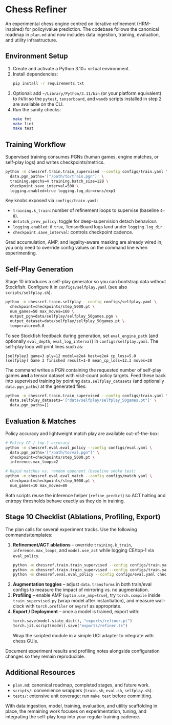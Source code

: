 # Chess Refiner

An experimental chess engine centred on iterative refinement (HRM-inspired) for policy/value prediction. The codebase follows the canonical roadmap in `plan.md` and now includes data ingestion, training, evaluation, and utility infrastructure.

## Environment Setup

1. Create and activate a Python 3.10+ virtual environment.
2. Install dependencies:
   ```bash
   pip install -r requirements.txt
   ```
3. Optional: add `~/Library/Python/3.11/bin` (or your platform equivalent) to `PATH` so the `pytest`, `tensorboard`, and `wandb` scripts installed in step 2 are available on the CLI.
4. Run the sanity checks:
   ```bash
   make fmt
   make lint
   make test
   ```

## Training Workflow

Supervised training consumes PGNs (human games, engine matches, or self-play logs) and writes checkpoints/metrics.

```bash
python -m chessref.train.train_supervised --config configs/train.yaml \
  data.pgn_paths='["/path/to/train.pgn"]' \
  training.epochs=4 training.batch_size=128 \
  checkpoint.save_interval=500 \
  logging.enabled=true logging.log_dir=runs/exp1
```

Key knobs exposed via `configs/train.yaml`:
- `training.k_train`: number of refinement loops to supervise (baseline `4–8`).
- `detatch_prev_policy`: toggle for deep-supervision detach behaviour.
- `logging.enabled`: if `true`, TensorBoard logs land under `logging.log_dir`.
- `checkpoint.save_interval`: controls checkpoint cadence.

Grad accumulation, AMP, and legality-aware masking are already wired in; you only need to override config values on the command line when experimenting.

## Self-Play Generation

Stage 10 introduces a self-play generator so you can bootstrap data without Stockfish. Configure it in `configs/selfplay.yaml` (see also `scripts/selfplay.sh`).

```bash
python -m chessref.train.selfplay --config configs/selfplay.yaml \
  checkpoint=checkpoints/step_5000.pt \
  num_games=50 max_moves=160 \
  output_pgn=data/selfplay/selfplay_50games.pgn \
  output_dataset=data/selfplay/selfplay_50games.pt \
  temperature=0.8
```

To see Stockfish feedback during generation, set `eval_engine_path` (and optionally `eval_depth`, `eval_log_interval`) in `configs/selfplay.yaml`. The self-play loop will print lines such as:

```
[selfplay] game=3 ply=12 model=e2e4 best=e2e4 cp_loss=5.0
[selfplay] Game 3 finished result=1-0 mean_cp_loss=12.3 moves=38
```

The command writes a PGN containing the requested number of self-play games **and** a tensor dataset with visit-count policy targets. Feed these back into supervised training by pointing `data.selfplay_datasets` (and optionally `data.pgn_paths`) at the generated files:

```bash
python -m chessref.train.train_supervised --config configs/train.yaml \
  data.selfplay_datasets='["data/selfplay/selfplay_50games.pt"]' \
  data.pgn_paths=[]
```

## Evaluation & Matches

Policy accuracy and lightweight match play are available out-of-the-box:

```bash
# Policy CE / top-1 accuracy
python -m chessref.eval.eval_policy --config configs/eval.yaml \
  data.pgn_paths='["/path/to/val.pgn"]' \
  checkpoint=checkpoints/step_5000.pt \
  inference.max_loops=2

# Rapid matches vs. random opponent (baseline smoke test)
python -m chessref.eval.eval_match --config configs/match.yaml \
  checkpoint=checkpoints/step_5000.pt \
  num_games=10 max_moves=80
```

Both scripts reuse the inference helper (`refine_predict`) so ACT halting and entropy thresholds behave exactly as they do in training.

## Stage 10 Checklist (Ablations, Profiling, Export)

The plan calls for several experiment tracks. Use the following commands/templates:

1. **Refinement/ACT ablations** – override `training.k_train`, `inference.max_loops`, and `model.use_act` while logging CE/top‑1 via `eval_policy`.
   ```bash
   python -m chessref.train.train_supervised --config configs/train.yaml training.k_train=1
   python -m chessref.train.train_supervised --config configs/train.yaml training.k_train=8
   python -m chessref.eval.eval_policy --config configs/eval.yaml checkpoint=... inference.use_act=true
   ```
2. **Augmentation toggles** – adjust `data.transforms` in both train/eval configs to measure the impact of mirroring vs. no augmentation.
3. **Profiling** – enable AMP (`optim.use_amp=true`), try `torch.compile` inside `train_supervised.py` (wrap model after instantiation), and measure wall-clock with `torch.profiler` or `nvprof` as appropriate.
4. **Export / Deployment** – once a model is trained, export with:
   ```python
   torch.save(model.state_dict(), "exports/refiner.pt")
   torch.jit.script(model).save("exports/refiner.ts")
   ```
   Wrap the scripted module in a simple UCI adapter to integrate with chess GUIs.

Document experiment results and profiling notes alongside configuration changes so they remain reproducible.

## Additional Resources

- `plan.md`: canonical roadmap, completed stages, and future work.
- `scripts/`: convenience wrappers (`train.sh`, `eval.sh`, `selfplay.sh`).
- `tests/`: extensive unit coverage; run `make test` before committing.

With data ingestion, model, training, evaluation, and utility scaffolding in place, the remaining work focuses on experimentation, tuning, and integrating the self-play loop into your regular training cadence.
